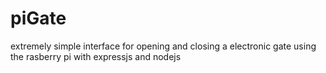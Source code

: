 # piGate
extremely simple interface for opening and closing a electronic gate using the rasberry pi with expressjs and nodejs
